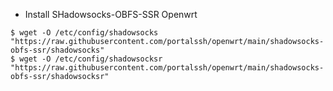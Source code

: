 * Install SHadowsocks-OBFS-SSR Openwrt
```
$ wget -O /etc/config/shadowsocks "https://raw.githubusercontent.com/portalssh/openwrt/main/shadowsocks-obfs-ssr/shadowsocks"
$ wget -O /etc/config/shadowsocksr "https://raw.githubusercontent.com/portalssh/openwrt/main/shadowsocks-obfs-ssr/shadowsocksr"
```
